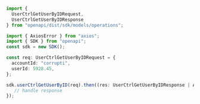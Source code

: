 <!-- Start SDK Example Usage -->
```typescript
import {
  UserCtrlGetUserByIDRequest,
  UserCtrlGetUserByIDResponse
} from "openapi/dist/sdk/models/operations";

import { AxiosError } from "axios";
import { SDK } from "openapi";
const sdk = new SDK();

const req: UserCtrlGetUserByIDRequest = {
  accountId: "corrupti",
  userId: 5928.45,
};

sdk.userCtrlGetUserByID(req).then((res: UserCtrlGetUserByIDResponse | AxiosError) => {
   // handle response
});
```
<!-- End SDK Example Usage -->
